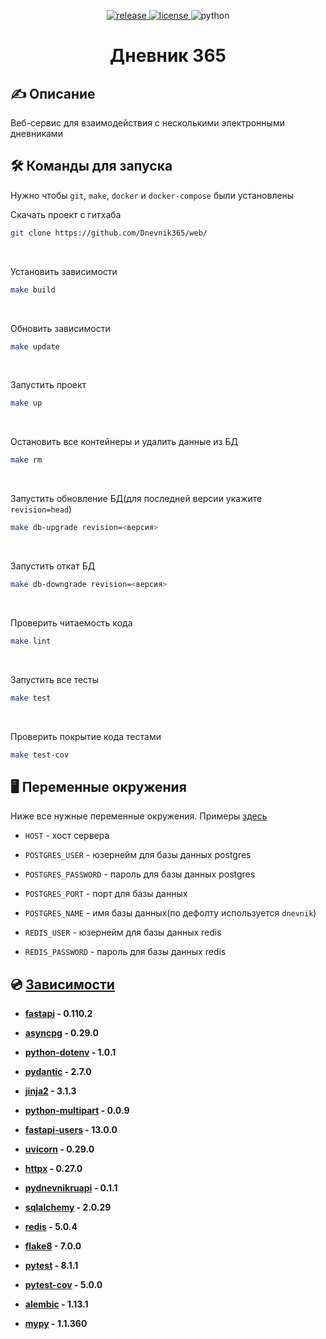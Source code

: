 <p align="center">
    <a href="https://github.com/Dnevnik365/web/releases">
        <img alt="release" src="https://img.shields.io/github/v/release/Dnevnik365/web?color=green&label=Latest Release&style=for-the-badge&sort=semver">
    </a>
    <a href="https://github.com/Dnevnik365/web/blob/dev/LICENSE">
        <img alt="license" src="https://img.shields.io/github/license/Dnevnik365/web?label=License&color=green&style=for-the-badge">
    </a>
    <img alt="python" src="https://img.shields.io/badge/3.7+-green?color=green&label=Python&style=for-the-badge">
</p>

<h1 align="center">Дневник 365</h1>


## ✍ Описание

Веб-сервис для взаимодействия с несколькими электронными дневниками


## 🛠 Команды для запуска

Нужно чтобы `git`, `make`, `docker` и `docker-compose` были установлены

Скачать проект с гитхаба
```bash
git clone https://github.com/Dnevnik365/web/
```
<br>

Установить зависимости
```bash
make build
```
<br>

Обновить зависимости
```bash
make update
```
<br>

Запустить проект
```bash
make up
```
<br>

Остановить все контейнеры и удалить данные из БД
```bash
make rm
```
<br>

Запустить обновление БД(для последней версии укажите `revision=head`)
```bash
make db-upgrade revision=<версия>
```
<br>

Запустить откат БД
```bash
make db-downgrade revision=<версия>
```
<br>

Проверить читаемость кода
```bash
make lint
```
<br>

Запустить все тесты
```bash
make test
```
<br>

Проверить покрытие кода тестами
```bash
make test-cov
```


## 🖥 Переменные окружения

Ниже все нужные переменные окружения. Примеры [здесь](https://github.com/Dnevnik365/web/blob/dev/.env.example)

- `HOST` - хост сервера

- `POSTGRES_USER` - юзернейм для базы данных postgres

- `POSTGRES_PASSWORD` - пароль для базы данных postgres

- `POSTGRES_PORT` - порт для базы данных

- `POSTGRES_NAME` - имя базы данных(по дефолту используется `dnevnik`)

- `REDIS_USER` - юзернейм для базы данных redis

- `REDIS_PASSWORD` - пароль для базы данных redis


## 💿 [Зависимости](https://github.com/Dnevnik365/web/blob/dev/pyproject.toml)

- **[fastapi](https://pypi.org/project/fastapi/) - 0.110.2**

- **[asyncpg](https://pypi.org/project/asyncpg/) - 0.29.0**

- **[python-dotenv](https://pypi.org/project/python-dotenv/) - 1.0.1**

- **[pydantic](https://pypi.org/project/pydantic/) - 2.7.0**

- **[jinja2](https://pypi.org/project/jinja2/) - 3.1.3**

- **[python-multipart](https://pypi.org/project/python-multipart/) - 0.0.9**

- **[fastapi-users](https://pypi.org/project/fastapi-users/) - 13.0.0**

- **[uvicorn](https://pypi.org/project/uvicorn/) - 0.29.0**

- **[httpx](https://pypi.org/project/httpx/) - 0.27.0**

- **[pydnevnikruapi](https://pypi.org/project/pydnevnikruapi/) - 0.1.1**

- **[sqlalchemy](https://pypi.org/project/sqlalchemy/) - 2.0.29**

- **[redis](https://pypi.org/project/aioredis/) - 5.0.4**

- **[flake8](https://pypi.org/project/flake8/) - 7.0.0**

- **[pytest](https://pypi.org/project/pytest/) - 8.1.1**

- **[pytest-cov](https://pypi.org/project/pytest-cov/) - 5.0.0**

- **[alembic](https://pypi.org/project/alembic/) - 1.13.1**

- **[mypy](https://pypi.org/project/pyright) - 1.1.360**
